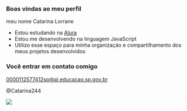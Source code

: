 ### Boas vindas ao meu perfil

meu nome Catarina Lorrane

- Estou estudando na [Alura](https://www.alura.com.br)
- Estou me desenvolvendo na linguagem JavaScript
- Utilizo esse espaço para minha organização e compartilhamento dos meus projetos desenvolvidos

### Você entrar em contato comigo 

0000112577412sp@al.educacao.sp.gov.br

@Catarina244

![](https://media1.tenor.com/m/holiiQKYkgwAAAAC/shy-a-compliment.gif)
